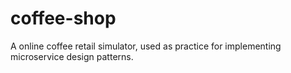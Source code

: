 # coffee-shop
A online coffee retail simulator, used as practice for implementing microservice design patterns.
